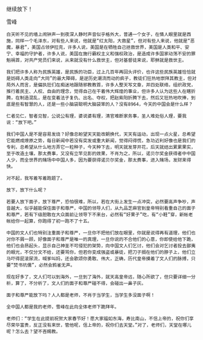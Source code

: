 继续放下！

雪峰


    白天听不见的墙上闹钟声一到夜深人静时声音似乎格外大，普通一个女子，在情人眼里就是西施，同样一个毛泽东，对有些人来说，他就是“红太阳，大救星”，但对有些人来说，他就是“恶魔，暴君”，美国占领伊拉克，许多人说，美国是在牺牲自己拯救世界，美国是人类和平、安宁、幸福的守护者，许多人说，美国在施行霸权主义和强权政治，是造成许多国家动荡不安的罪魁祸首，对共产党员们来说，从来就没有什么救世主，但对基督徒来说，耶稣就是救世主。

    我们把许多人称为民族英雄，是民族的功臣，过上几百年再回头评价，也许这些民族英雄恰恰就是妨碍人类走向“大同”的最大障碍，是逆历史潮流而动的疯子，教徒们狂热地崇拜其教主，但对局外人而言，是偏执狂们在痴迷地跟随邪教教首，许多人整天写文章，并四处联络，组织政党，推行着民主、人权、自由的理念，觉得自己在干着伟大辉煌的事业，但许多人认为这些人在瞎折腾，在制造混乱，是在变着法子复仇、出名、夺权，把赵紫阳折腾下去，然后又狂热地吹捧，到底是些有智慧的人，还是一些小脑袋聪明大脑袋笨的人？没有8964，今天的中国会是什么样？

    仁者见仁，智者见智，公说公有理，婆说婆有理，清官难断家务事，圣人难处俗人理，要我说：“放下吧。”

    我们中国人是不是容易发烧？好像总盼望天天能改朝换代，天天有运动，出现一点火星，总希望它能燃成燎原之势，每日新闻中若没有突发或重大新闻，觉得闷得慌，急功近利好像也是我们的专利，总希望从什么地方弄它一粒种子，今天种下去，明天就发芽开花，后天就结出累累果实，至于改造土壤，那太费事，又没有立竿见影的效果，不肖为之，所以，诺贝尔奖金获得者中中国人少，而全世界的赌场中中国人多，因为要获得诺贝尔奖金，那太费事，进入赌场，发财来得快。

    对不起，我写着写着跑题了。

    放下，放下什么呢？

    若要人放下面子，放下尊严，恐怕很难，所以，若在大街上发生一点冲突，必然要高声争吵，声音越大，似乎越能保住面子和尊严，中国的领导人们，从九品芝麻官到皇帝特别看重自己的面子和尊严，若有下级胆敢在大众面前让领导下不来台，必然有“好果子”吃，有“小鞋”穿，新帐老帐给你一起算，你跑得了初一跑不了十五。

    中国的文人们也特别注重面子和尊严，一旦你不把他们放在眼里，你就是说得再有道理，他们也对你不屑一顾，好像面子和尊严是唯一的真理，一旦你说的不合他们的心意，你即使给他下跪，他们也会昂起头，显示自己神圣不可侵犯的架势，向中国文人们乞讨，他们会对乞讨者投去鄙夷的眼光，不仅分文不给，还要骂你，但若你变成强盗或暴徒，把刀子搁在他们的脖子上，他们立马吓得屁滚尿流，喊爹叫妈，还会歌颂你勇敢、伟大，正确，历代皇帝摸着了文人们的脉搏，只要“焚书坑儒”，必然会鸦雀无声。

    现在好多了，文人们可以到海外，一旦到了海外，就天高皇帝远，随心所欲了，但只要详细一分析，算了，不分析了，文人们的面子和尊严碰不得，会碰出一鼻子灰。

    面子和尊严能放下吗？人人都是老师，不肖于当学生，当学生多没面子啊！

    全中国人都是我的老师，雪峰在此向全体老师下跪拜年。

    老师们：“学生在此提前祝贺大家春节好！愿大家福如东海，寿比南山，不信上帝的，祝你们享尽荣华富贵，反正没有来世，管他呢，信上帝的，祝你们去天堂。”对了，老师们，天堂在哪儿呢？怎么去？望不吝赐教。



